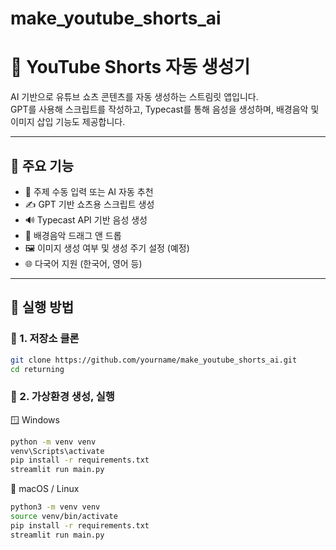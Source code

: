 # make_youtube_shorts_ai

# 🤖 YouTube Shorts 자동 생성기

AI 기반으로 유튜브 쇼츠 콘텐츠를 자동 생성하는 스트림릿 앱입니다.  
GPT를 사용해 스크립트를 작성하고, Typecast를 통해 음성을 생성하며, 배경음악 및 이미지 삽입 기능도 제공합니다.

---

## 🔧 주요 기능

- 🎯 주제 수동 입력 또는 AI 자동 추천
- ✍️ GPT 기반 쇼츠용 스크립트 생성
- 🔊 Typecast API 기반 음성 생성
- 🎵 배경음악 드래그 앤 드롭
- 🖼️ 이미지 생성 여부 및 생성 주기 설정 (예정)
- 🌐 다국어 지원 (한국어, 영어 등)

---

## 🚀 실행 방법

### 📌 1. 저장소 클론
```bash
git clone https://github.com/yourname/make_youtube_shorts_ai.git
cd returning
```

### 📌 2. 가상환경 생성, 실행

🪟 Windows

```bash
python -m venv venv
venv\Scripts\activate
pip install -r requirements.txt
streamlit run main.py
```

🍎 macOS / Linux

```bash
python3 -m venv venv
source venv/bin/activate
pip install -r requirements.txt
streamlit run main.py
```



